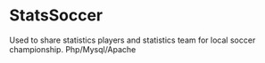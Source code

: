 # StatsSoccer
Used to share statistics players and  statistics team for local soccer championship. Php/Mysql/Apache 
